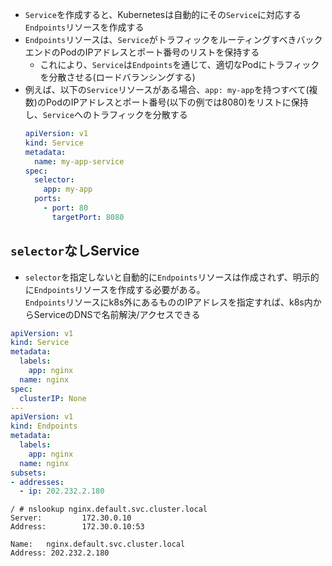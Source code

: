- `Service`を作成すると、Kubernetesは自動的にその`Service`に対応する`Endpoints`リソースを作成する
- `Endpoints`リソースは、`Service`がトラフィックをルーティングすべきバックエンドのPodのIPアドレスとポート番号のリストを保持する
  - これにより、`Service`は`Endpoints`を通じて、適切なPodにトラフィックを分散させる(ロードバランシングする)
- 例えば、以下の`Service`リソースがある場合、`app: my-app`を持つすべて(複数)のPodのIPアドレスとポート番号(以下の例では8080)をリストに保持し、`Service`へのトラフィックを分散する
  ```yaml
  apiVersion: v1
  kind: Service
  metadata:
    name: my-app-service
  spec:
    selector:
      app: my-app
    ports:
      - port: 80
        targetPort: 8080
  ```

## `selector`なしService
- `selector`を指定しないと自動的に`Endpoints`リソースは作成されず、明示的に`Endpoints`リソースを作成する必要がある。  
  `Endpoints`リソースにk8s外にあるもののIPアドレスを指定すれば、k8s内からServiceのDNSで名前解決/アクセスできる
```yaml
apiVersion: v1
kind: Service
metadata:
  labels:
    app: nginx
  name: nginx
spec:
  clusterIP: None
---
apiVersion: v1
kind: Endpoints
metadata:
  labels:
    app: nginx
  name: nginx
subsets:
- addresses:
  - ip: 202.232.2.180
```

```shell
/ # nslookup nginx.default.svc.cluster.local
Server:         172.30.0.10
Address:        172.30.0.10:53

Name:   nginx.default.svc.cluster.local
Address: 202.232.2.180
```